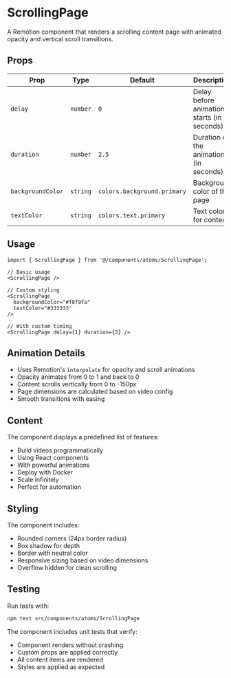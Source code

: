 # ScrollingPage

A Remotion component that renders a scrolling content page with animated opacity and vertical scroll transitions.

## Props

| Prop | Type | Default | Description |
|------|------|---------|-------------|
| `delay` | `number` | `0` | Delay before animation starts (in seconds) |
| `duration` | `number` | `2.5` | Duration of the animation (in seconds) |
| `backgroundColor` | `string` | `colors.background.primary` | Background color of the page |
| `textColor` | `string` | `colors.text.primary` | Text color for content |

## Usage

```tsx
import { ScrollingPage } from '@/components/atoms/ScrollingPage';

// Basic usage
<ScrollingPage />

// Custom styling
<ScrollingPage 
  backgroundColor="#f8f9fa" 
  textColor="#333333" 
/>

// With custom timing
<ScrollingPage delay={1} duration={3} />
```

## Animation Details

- Uses Remotion's `interpolate` for opacity and scroll animations
- Opacity animates from 0 to 1 and back to 0
- Content scrolls vertically from 0 to -150px
- Page dimensions are calculated based on video config
- Smooth transitions with easing

## Content

The component displays a predefined list of features:
- Build videos programmatically
- Using React components
- With powerful animations
- Deploy with Docker
- Scale infinitely
- Perfect for automation

## Styling

The component includes:
- Rounded corners (24px border radius)
- Box shadow for depth
- Border with neutral color
- Responsive sizing based on video dimensions
- Overflow hidden for clean scrolling

## Testing

Run tests with:
```bash
npm test src/components/atoms/ScrollingPage
```

The component includes unit tests that verify:
- Component renders without crashing
- Custom props are applied correctly
- All content items are rendered
- Styles are applied as expected 